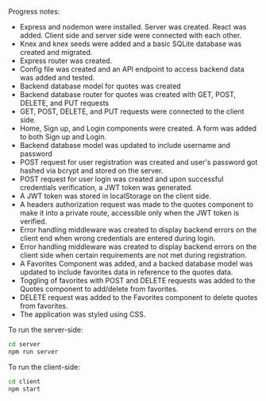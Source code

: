 Progress notes:

* Express and nodemon were installed. Server was created. React was added. Client side and server side were connected with each other.
* Knex and knex seeds were added and a basic SQLite database was created and migrated.
* Express router was created.
* Config file was created and an API endpoint to access backend data was added and tested.
* Backend database model for quotes was created
* Backend database router for quotes was created with GET, POST, DELETE, and PUT requests
* GET, POST, DELETE, and PUT requests were connected to the client side.
* Home, Sign up, and Login components were created. A form was added to both Sign up and Login.
* Backend database model was updated to include username and password 
* POST request for user registration was created and user's password got hashed via bcrypt and stored on the server.
* POST request for user login was created and upon successful credentials verification, a JWT token was generated.
* A JWT token was stored in localStorage on the client side.
* A headers authorization request was made to the quotes component to make it into a private route, accessible only when the JWT token is verified.
* Error handling middleware was created to display backend errors on the client end when wrong credentials are entered during login.
* Error handling middleware was created to display backend errors on the client side when certain requirements are not met during registration.
* A Favorites Component was added, and a backed database model was updated to include favorites data in reference to the quotes data.
* Toggling of favorites with POST and DELETE requests was added to the Quotes component to add/delete  from favorites.
* DELETE request was added to the Favorites component to delete quotes from favorites.
* The application was styled using CSS.

To run the server-side:
```bash
cd server
npm run server
```

To run the client-side:
```bash
cd client
npm start
```